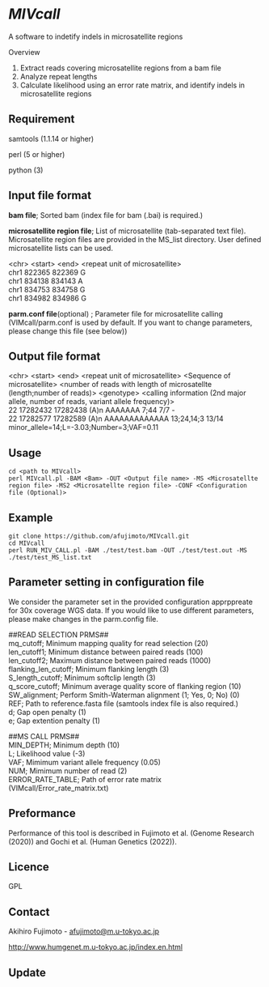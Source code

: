 # *MIVcall*

A software to indetify indels in microsatellite regions

Overview
1. Extract reads covering microsatellite regions from a bam file
2. Analyze repeat lengths 
3. Calculate likelihood using an error rate matrix, and identify indels in microsatellite regions

## Requirement
samtools (1.1.14 or higher)

perl (5 or higher)

python (3)

## Input file format
**bam file**; Sorted bam (index file for bam (.bai) is required.)


**microsatellite region file**; List of microsatellite (tab-separated text file). Microsatellite region files are provided in the MS_list directory. User defined microsatellite lists can be used. 

\<chr\> \<start\> \<end\> \<repeat unit of microsatellite\>  
chr1    822365  822369  G  
chr1    834138  834143  A  
chr1    834753  834758  G  
chr1    834982  834986  G

**parm.conf file**(optional) ; Parameter file for microsatellite calling (VIMcall/parm.conf is used by default. If you want to change parameters, please change this file (see below))


## Output file format
\<chr\> \<start\> \<end\> \<repeat unit of microsatellite\> \<Sequence of microsatellite> \<number of reads with length of microsatellte (length;number of reads)\> \<genotype\> \<calling information (2nd major allele, number of reads, variant allele frequency)\>  
22      17282432        17282438        (A)n    AAAAAAA 7;44    7/7     -  
22      17282577        17282589        (A)n    AAAAAAAAAAAAA   13;24,14;3      13/14   minor_allele=14;L=-3.03;Number=3;VAF=0.11 


## Usage
```
cd <path to MIVcall>
perl MIVcall.pl -BAM <Bam> -OUT <Output file name> -MS <Microsatellte region file> -MS2 <Microsatellte region file> -CONF <Configuration file (Optional)>
```

## Example
```
git clone https://github.com/afujimoto/MIVcall.git
cd MIVcall
perl RUN_MIV_CALL.pl -BAM ./test/test.bam -OUT ./test/test.out -MS ./test/test_MS_list.txt
```


## Parameter setting in configuration file
We consider the parameter set in the provided configuration apprppreate for 30x coverage WGS data. If you would like to use different parameters, please make changes in the parm.config file. 

\##READ SELECTION PRMS##  
mq_cutoff; Minimum mapping quality for read selection (20)  
len_cutoff1; Minimum distance between paired reads (100)  
len_cutoff2; Maximum distance between paired reads (1000)   
flanking_len_cutoff; Minimum flanking length (3)  
S_length_cutoff; Minimum softclip length (3)  
q_score_cutoff; Minimum average quality score of flanking region (10)  
SW_alignment; Perform Smith-Waterman alignment (1; Yes, 0; No) (0)    
REF; Path to reference.fasta file (samtools index file is also required.)  
d; Gap open penalty (1)  
e; Gap extention penalty (1)  

\##MS CALL PRMS##  
MIN_DEPTH; Minimum depth (10)  
L; Likelihood value (-3)   
VAF; Mimimum variant allele frequency (0.05)    
NUM; Mimimum number of read (2)  
ERROR_RATE_TABLE; Path of error rate matrix (VIMcall/Error_rate_matrix.txt)   

## Preformance
Performance of this tool is described in Fujimoto et al. (Genome Research (2020)) and Gochi et al. (Human Genetics (2022)).

## Licence
GPL

## Contact

Akihiro Fujimoto - afujimoto@m.u-tokyo.ac.jp

http://www.humgenet.m.u-tokyo.ac.jp/index.en.html

## Update
